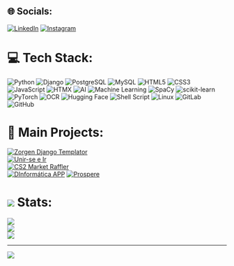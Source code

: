 ## 🌐 Socials:
[![LinkedIn](https://img.shields.io/badge/LinkedIn-%230077B5.svg?logo=linkedin&logoColor=white)](https://linkedin.com/in/dabpereira) 
[![Instagram](https://img.shields.io/badge/Instagram-%23E4405F.svg?logo=instagram&logoColor=white)](https://instagram.com/ehodiogo)

# 💻 Tech Stack:
![Python](https://img.shields.io/badge/python-3670A0?style=for-the-badge&logo=python&logoColor=ffdd54) 
![Django](https://img.shields.io/badge/django-%23092E20.svg?style=for-the-badge&logo=django&logoColor=white) 
![PostgreSQL](https://img.shields.io/badge/postgresql-%23316192.svg?style=for-the-badge&logo=postgresql&logoColor=white) 
![MySQL](https://img.shields.io/badge/mysql-%2300f.svg?style=for-the-badge&logo=mysql&logoColor=white) 
![HTML5](https://img.shields.io/badge/html5-%23E34F26.svg?style=for-the-badge&logo=html5&logoColor=white) 
![CSS3](https://img.shields.io/badge/css3-%231572B6.svg?style=for-the-badge&logo=css3&logoColor=white) 
![JavaScript](https://img.shields.io/badge/javascript-%23323330.svg?style=for-the-badge&logo=javascript&logoColor=%23F7DF1E) 
![HTMX](https://img.shields.io/badge/htmx-%23454545.svg?style=for-the-badge&logo=htmx&logoColor=white) 
![AI](https://img.shields.io/badge/ai-%23000000.svg?style=for-the-badge&logo=artificial-intelligence&logoColor=white) 
![Machine Learning](https://img.shields.io/badge/machine--learning-%2300C49F.svg?style=for-the-badge&logo=machine-learning&logoColor=white) 
![SpaCy](https://img.shields.io/badge/spacy-%23007ACC.svg?style=for-the-badge&logo=spacy&logoColor=white) 
![scikit-learn](https://img.shields.io/badge/scikit--learn-%23F7931E.svg?style=for-the-badge&logo=scikit-learn&logoColor=white) 
![PyTorch](https://img.shields.io/badge/pytorch-%23EE4C2C.svg?style=for-the-badge&logo=pytorch&logoColor=white) 
![OCR](https://img.shields.io/badge/OCR-%23008080.svg?style=for-the-badge&logo=OCR&logoColor=white) 
![Hugging Face](https://img.shields.io/badge/HuggingFace-%23FFAE00.svg?style=for-the-badge&logo=huggingface&logoColor=black) 
![Shell Script](https://img.shields.io/badge/shell_script-%23121011.svg?style=for-the-badge&logo=gnu-bash&logoColor=white) 
![Linux](https://img.shields.io/badge/Linux-FCC624?style=for-the-badge&logo=linux&logoColor=black) 
![GitLab](https://img.shields.io/badge/GitLab-%23181717.svg?style=for-the-badge&logo=gitlab&logoColor=white) 
![GitHub](https://img.shields.io/badge/github-%23121011.svg?style=for-the-badge&logo=github&logoColor=white)

# 📂 Main Projects:
[![Zorgen Django Templator](https://img.shields.io/badge/Zorgen%20Django%20Templator-%23000000.svg?style=for-the-badge&logo=github&logoColor=white)](https://github.com/Bohredd/zorgen-manager)  
[![Unir-se e Ir](https://img.shields.io/badge/Unir--se%20e%20Ir-%23000000.svg?style=for-the-badge&logo=github&logoColor=white)](https://github.com/Bohredd/unirseeir)  
[![CS2 Market Raffler](https://img.shields.io/badge/CS2%20Market%20Raffler-%23000000.svg?style=for-the-badge&logo=github&logoColor=white)](https://github.com/Bohredd/cs2-market-raffle)  
[![DInformática APP](https://img.shields.io/badge/DInform%C3%A1tica%20APP-%23000000.svg?style=for-the-badge&logo=github&logoColor=white)](https://github.com/Bohredd/DInformaticaAPP)
[![Prospere](https://img.shields.io/badge/Prospere-%23000000.svg?style=for-the-badge&logo=github&logoColor=white)](https://github.com/Bohredd/prospere)

# ![](https://img.shields.io/badge/github-%23121011.svg?style=for-the-badge&logo=github&logoColor=white) Stats:
![](https://github-readme-stats.vercel.app/api?username=Bohredd&theme=nightowl&hide_border=false&include_all_commits=true&count_private=true)<br/>
![](https://github-readme-streak-stats.herokuapp.com/?user=Bohredd&theme=nightowl&hide_border=false)<br/>
![](https://github-readme-stats.vercel.app/api/top-langs/?username=Bohredd&theme=nightowl&hide_border=false&include_all_commits=true&count_private=false&layout=compact)

---
[![](https://visitcount.itsvg.in/api?id=Bohredd&icon=2&color=1)](https://visitcount.itsvg.in)

<!-- Proudly created with GPRM ( https://gprm.itsvg.in ) -->

